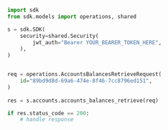 <!-- Start SDK Example Usage -->
```python
import sdk
from sdk.models import operations, shared

s = sdk.SDK(
    security=shared.Security(
        jwt_auth="Bearer YOUR_BEARER_TOKEN_HERE",
    ),
)


req = operations.AccountsBalancesRetrieveRequest(
    id="89bd9d8d-69a6-474e-8f46-7cc8796ed151",
)
    
res = s.accounts.accounts_balances_retrieve(req)

if res.status_code == 200:
    # handle response
```
<!-- End SDK Example Usage -->